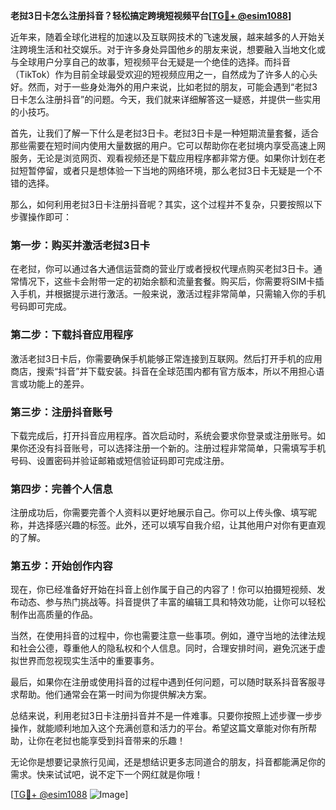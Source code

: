 **老挝3日卡怎么注册抖音？轻松搞定跨境短视频平台[[TG💪+ @esim1088](https://t.me/s/esim1088)]**

近年来，随着全球化进程的加速以及互联网技术的飞速发展，越来越多的人开始关注跨境生活和社交娱乐。对于许多身处异国他乡的朋友来说，想要融入当地文化或与全球用户分享自己的故事，短视频平台无疑是一个绝佳的选择。而抖音（TikTok）作为目前全球最受欢迎的短视频应用之一，自然成为了许多人的心头好。然而，对于一些身处海外的用户来说，比如老挝的朋友，可能会遇到“老挝3日卡怎么注册抖音”的问题。今天，我们就来详细解答这一疑惑，并提供一些实用的小技巧。

首先，让我们了解一下什么是老挝3日卡。老挝3日卡是一种短期流量套餐，适合那些需要在短时间内使用大量数据的用户。它可以帮助你在老挝境内享受高速上网服务，无论是浏览网页、观看视频还是下载应用程序都非常方便。如果你计划在老挝短暂停留，或者只是想体验一下当地的网络环境，那么老挝3日卡无疑是一个不错的选择。

那么，如何利用老挝3日卡注册抖音呢？其实，这个过程并不复杂，只要按照以下步骤操作即可：

### 第一步：购买并激活老挝3日卡

在老挝，你可以通过各大通信运营商的营业厅或者授权代理点购买老挝3日卡。通常情况下，这些卡会附带一定的初始余额和流量套餐。购买后，你需要将SIM卡插入手机，并根据提示进行激活。一般来说，激活过程非常简单，只需输入你的手机号码即可完成。

### 第二步：下载抖音应用程序

激活老挝3日卡后，你需要确保手机能够正常连接到互联网。然后打开手机的应用商店，搜索“抖音”并下载安装。抖音在全球范围内都有官方版本，所以不用担心语言或功能上的差异。

### 第三步：注册抖音账号

下载完成后，打开抖音应用程序。首次启动时，系统会要求你登录或注册账号。如果你还没有抖音账号，可以选择注册一个新的。注册过程非常简单，只需填写手机号码、设置密码并验证邮箱或短信验证码即可完成注册。

### 第四步：完善个人信息

注册成功后，你需要完善个人资料以更好地展示自己。你可以上传头像、填写昵称，并选择感兴趣的标签。此外，还可以填写自我介绍，让其他用户对你有更直观的了解。

### 第五步：开始创作内容

现在，你已经准备好开始在抖音上创作属于自己的内容了！你可以拍摄短视频、发布动态、参与热门挑战等。抖音提供了丰富的编辑工具和特效功能，让你可以轻松制作出高质量的作品。

当然，在使用抖音的过程中，你也需要注意一些事项。例如，遵守当地的法律法规和社会公德，尊重他人的隐私权和个人信息。同时，合理安排时间，避免沉迷于虚拟世界而忽视现实生活中的重要事务。

最后，如果你在注册或使用抖音的过程中遇到任何问题，可以随时联系抖音客服寻求帮助。他们通常会在第一时间为你提供解决方案。

总结来说，利用老挝3日卡注册抖音并不是一件难事。只要你按照上述步骤一步步操作，就能顺利地加入这个充满创意和活力的平台。希望这篇文章能对你有所帮助，让你在老挝也能享受到抖音带来的乐趣！

无论你是想要记录旅行见闻，还是想结识更多志同道合的朋友，抖音都能满足你的需求。快来试试吧，说不定下一个网红就是你哦！

[[TG💪+ @esim1088](https://t.me/s/esim1088) ![Image](https://i.postimg.cc/4NQfJmqS/Snipaste-2025-05-13-00-14-12.png)]